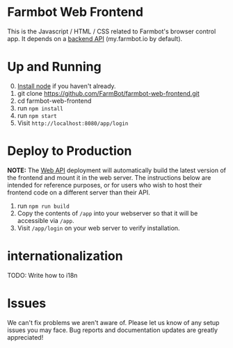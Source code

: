 # Farmbot Web Frontend

 This is the Javascript / HTML / CSS related to Farmbot's browser control app. It depends on a [backend API](https://github.com/FarmBot/farmbot-web-app) (my.farmbot.io by default).

# Up and Running

0. [Install node](https://nodejs.org/en/download/) if you haven't already.
1. git clone https://github.com/FarmBot/farmbot-web-frontend.git
2. cd farmbot-web-frontend
3. run `npm install`
4. run `npm start`
5. Visit `http://localhost:8080/app/login`

# Deploy to Production

**NOTE:** The [Web API](https://github.com/FarmBot/Farmbot-Web-API) deployment will automatically build the latest version of the frontend and mount it in the web server. The instructions below are intended for reference purposes, or for users who wish to host their frontend code on a different server than their API.

1. run `npm run build`
2. Copy the contents of `/app` into your webserver so that it will be accessible via `/app`.
3. Visit `/app/login` on your web server to verify installation.

# internationalization
TODO: Write how to i18n

# Issues

We can't fix problems we aren't aware of. Please let us know of any setup issues you may face. Bug reports and documentation updates are greatly appreciated!

